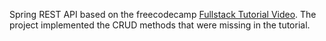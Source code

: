 Spring REST API based on the freecodecamp [Fullstack Tutorial Video](https://www.youtube.com/watch?app=desktop&v=5PdEmeopJVQ). The project implemented the CRUD methods that were missing in the tutorial.